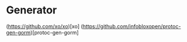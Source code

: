 # Generator

(https://github.com/xo/xo)[xo]
(https://github.com/infobloxopen/protoc-gen-gorm)[protoc-gen-gorm]